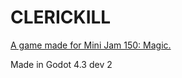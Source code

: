 # CLERICKILL
[A game made for Mini Jam 150: Magic.](https://gamesbykent.itch.io/clerickill)

Made in Godot 4.3 dev 2
